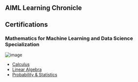 ## AIML Learning Chronicle

## Certifications  

### Mathematics for Machine Learning and Data Science Specialization
![image](https://github.com/user-attachments/assets/8bde056e-2960-4f83-9f0b-4e620644e6c6)

* [Calculus](https://www.coursera.org/account/accomplishments/verify/LUN316U41PKU)
* [Linear Algebra](https://www.coursera.org/account/accomplishments/verify/HKTL3MIAZ6KK)
* [Probability & Statistics](https://www.coursera.org/account/accomplishments/verify/E6COHIBB2XYJ)









